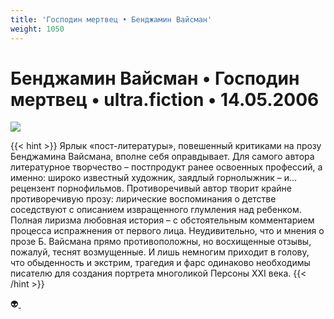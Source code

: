 ```yaml
---
title: 'Господин мертвец • Бенджамин Вайсман'
weight: 1050
---
```


# Бенджамин Вайсман • __Господин мертвец__ • ultra.fiction • 14.05.2006

![](/img/mmertvec.jpg)

{{< hint >}}
Ярлык «пост-литературы», повешенный критиками на прозу Бенджамина Вайсмана, вполне себя оправдывает. Для самого автора литературное творчество – постпродукт ранее освоенных профессий, а именно: широко известный художник, заядлый горнолыжник – и… рецензент порнофильмов. Противоречивый автор творит крайне противоречивую прозу: лирические воспоминания о детстве соседствуют с описанием извращенного глумления над ребенком. Полная лиризма любовная история – с обстоятельным комментарием процесса испражнения от первого лица. Неудивительно, что и мнения о прозе Б. Вайсмана прямо противоположны, но восхищенные отзывы, пожалуй, теснят возмущенные. И лишь немногим приходит в голову, что обыденность и экстрим, трагедия и фарс одинаково необходимы писателю для создания портрета многоликой Персоны XXI века.
{{< /hint >}}

👽[ ](http://flibusta.is/b/217385)

